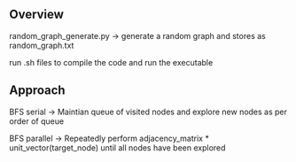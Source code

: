 ## Overview

random_graph_generate.py -> generate a random graph and stores as random_graph.txt <br/>

run .sh files to compile the code and run the executable

## Approach

BFS serial -> Maintian queue of visited nodes and explore new nodes as per order of queue <br/>

BFS parallel -> Repeatedly perform adjacency_matrix * unit_vector(target_node) until all nodes have been explored